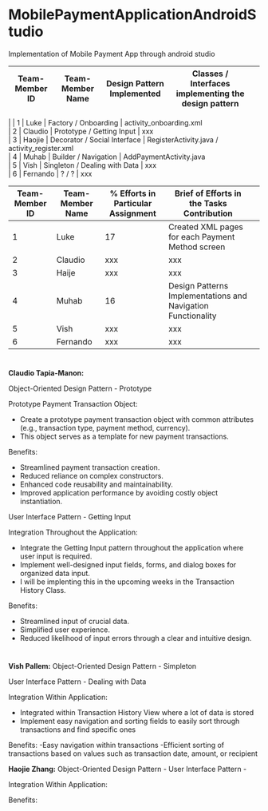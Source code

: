 # MobilePaymentApplicationAndroidStudio
Implementation of Mobile Payment App through android studio

                                                 
| Team-Member ID | Team-Member Name | Design Pattern Implemented    | Classes / Interfaces implementing the design pattern |   |
|----------------|------------------|-------------------------------|------------------------------------------------------|---|
|
| 1              | Luke             | Factory / Onboarding          | activity_onboarding.xml                              
| 2              | Claudio          | Prototype / Getting Input     | xxx                                                  
| 3              | Haojie           | Decorator / Social Interface  | RegisterActivity.java / activity_register.xml                                                   
| 4              | Muhab            | Builder / Navigation          | AddPaymentActivity.java                                                  
| 5              | Vish             | Singleton / Dealing with Data | xxx                                                  
| 6              | Fernando         | ? / ?                         | xxx                                                 

| Team-Member ID | Team-Member Name | % Efforts in Particular Assignment | Brief of Efforts in the Tasks Contribution |   |
|----------------|------------------|------------------------------------|--------------------------------------------|---|
| 1              | Luke             | 17                                 | Created XML pages for each Payment Method screen
| 2              | Claudio          | xxx                                | xxx                                        
| 3              | Haije            | xxx                                | xxx                                        
| 4              | Muhab            | 16                                 | Design Patterns Implementations and Navigation Functionality                                         
| 5              | Vish             | xxx                                | xxx                                        
| 6              | Fernando         | xxx                                | xxx                                        

#
**Claudio Tapia-Manon:**

Object-Oriented Design Pattern - Prototype

Prototype Payment Transaction Object:
   - Create a prototype payment transaction object with common attributes (e.g., transaction type, payment method, currency).
   - This object serves as a template for new payment transactions.

Benefits:
- Streamlined payment transaction creation.
- Reduced reliance on complex constructors.
- Enhanced code reusability and maintainability.
- Improved application performance by avoiding costly object instantiation.

User Interface Pattern - Getting Input

Integration Throughout the Application:
   - Integrate the Getting Input pattern throughout the application where user input is required.
   - Implement well-designed input fields, forms, and dialog boxes for organized data input.
   - I will be implenting this in the upcoming weeks in the Transaction History Class. 

Benefits:
- Streamlined input of crucial data.
- Simplified user experience.
- Reduced likelihood of input errors through a clear and intuitive design.
#
**Vish Pallem:**
Object-Oriented Design Pattern - Simpleton

User Interface Pattern - Dealing with Data

Integration Within Application:
   - Integrated within Transaction History View where a lot of data is stored
   - Implement easy navigation and sorting fields to easily sort through transactions and find specific ones

Benefits:
-Easy navigation within transactions
-Efficient sorting of transactions based on values such as transaction date, amount, or recipient

**Haojie Zhang:**
Object-Oriented Design Pattern - 
User Interface Pattern - 

Integration Within Application:

Benefits:
